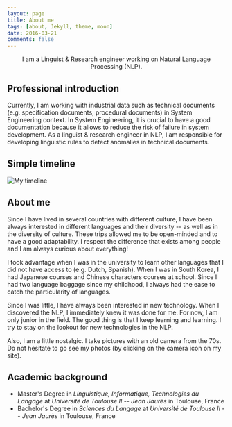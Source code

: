 ```yaml
---
layout: page
title: About me
tags: [about, Jekyll, theme, moon]
date: 2016-03-21
comments: false
---
```


<center>I am a Linguist & Research engineer working on Natural Language Processing (NLP). </center>

## Professional introduction
Currently, I am working with industrial data such as technical documents (e.g. specification documents, procedural documents) in System Engineering context. In System Engineering, it is crucial to have a good documentation because it allows to reduce the risk of failure in system development. As a linguist & research engineer in NLP, I am responsible for developing linguistic rules to detect anomalies in technical documents.

## Simple timeline

![My timeline](https://user-images.githubusercontent.com/27884776/54481764-4b967c80-4839-11e9-80f0-0c1698283aa4.PNG)

## About me

Since I have lived in several countries with different culture, I have been always interested in different languages and their diversity -- as well as in the diversity of culture. These trips allowed me to be open-minded and to have a good adaptability. I respect the difference that exists among people and I am always curious about everything!

I took advantage when I was in the university to learn other languages that I did not have access to (e.g. Dutch, Spanish). When I was in South Korea, I had Japanese courses and Chinese characters courses at school. Since I had two language baggage since my childhood, I always had the ease to catch the particularity of languages.

Since I was little, I have always been interested in new technology. When I discovered the NLP, I immediately knew it was done for me.
For now, I am only junior in the field. The good thing is that I keep learning and learning. I try to stay on the lookout for new technologies in the NLP.

Also, I am a little nostalgic. I take pictures with an old camera from the 70s. Do not hesitate to go see my photos (by clicking on the camera icon on my site).

## Academic background
* Master's Degree in _Linguistique, Informatique, Technologies du Langage_ at _Université de Toulouse II -- Jean Jaurès_ in Toulouse, France
* Bachelor's Degree in _Sciences du Langage_ at _Université de Toulouse II -- Jean Jaurès_ in Toulouse, France
